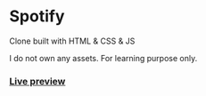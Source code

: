 # Spotify
Clone built with HTML &amp; CSS & JS

I do not own any assets. For learning purpose only.

### [Live preview](https://taseerahmad.github.io/todo/) 
